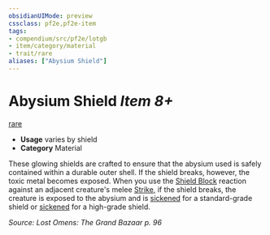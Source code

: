 ```yaml
---
obsidianUIMode: preview
cssclass: pf2e,pf2e-item
tags:
- compendium/src/pf2e/lotgb
- item/category/material
- trait/rare
aliases: ["Abysium Shield"]
---
```

# Abysium Shield *Item 8+*  
[rare](rules/traits/rare.md)  

- **Usage** varies by shield
- **Category** Material

These glowing shields are crafted to ensure that the abysium used is safely contained within a durable outer shell. If the shield breaks, however, the toxic metal becomes exposed. When you use the [Shield Block](compendium/feats/shield-block.md) reaction against an adjacent creature's melee [Strike](rules/actions/strike.md), if the shield breaks, the creature is exposed to the abysium and is [sickened](rules/conditions.md#Sickened) for a standard-grade shield or [sickened](rules/conditions.md#Sickened) for a high-grade shield.

*Source: Lost Omens: The Grand Bazaar p. 96*